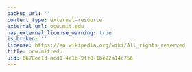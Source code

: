 ```yaml
---
backup_url: ''
content_type: external-resource
external_url: ocw.mit.edu
has_external_license_warning: true
is_broken: ''
license: https://en.wikipedia.org/wiki/All_rights_reserved
title: ocw.mit.edu
uid: 6678ec13-acd1-4e1b-9ff0-1be22a14c756
---
```

